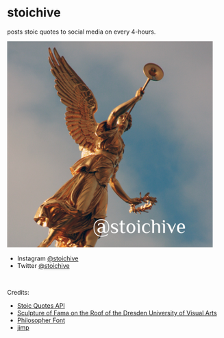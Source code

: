 # stoichive
posts stoic quotes to social media on every 4-hours.


<img width=480px src="https://raw.githubusercontent.com/priyam-raj/stoichive/master/assets/stoichiveCover.jpg">



- Instagram [@stoichive](https://www.instagram.com/stoichive/)
- Twitter [@stoichive](https://www.twitter.com/stoichive/) 

<br>



Credits:
- [Stoic Quotes API](https://stoicquotesapi.com)
- [Sculpture of Fama on the Roof of the Dresden University of Visual Arts](https://www.pexels.com/photo/sculpture-of-fama-on-the-roof-of-the-dresden-university-of-visual-arts-5228439/)
- [Philosopher Font](https://fonts.google.com/specimen/Philosopher?selection.family=Battambang)
- [jimp](https://www.npmjs.com/package/jimp)

